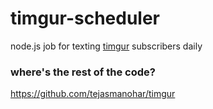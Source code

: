 # timgur-scheduler

node.js job for texting [timgur](http://timgur.net) subscribers daily


### where's the rest of the code?

https://github.com/tejasmanohar/timgur
